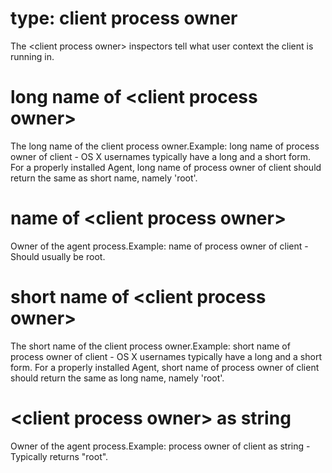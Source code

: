 # type: client process owner

The &lt;client process owner&gt; inspectors tell what user context the client is running in.

# long name of &lt;client process owner&gt;

The long name of the client process owner.Example: long name of process owner of client - OS X usernames typically have a long and a short form. For a properly installed Agent, long name of process owner of client should return the same as short name, namely &#39;root&#39;.

# name of &lt;client process owner&gt;

Owner of the agent process.Example: name of process owner of client - Should usually be root.

# short name of &lt;client process owner&gt;

The short name of the client process owner.Example: short name of process owner of client - OS X usernames typically have a long and a short form. For a properly installed Agent, short name of process owner of client should return the same as long name, namely &#39;root&#39;.

# &lt;client process owner&gt; as string

Owner of the agent process.Example: process owner of client as string - Typically returns &quot;root&quot;.
